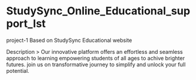 # StudySync_Online_Educational_support_Ist

project-1 Based on StudySync Educational website

Description > Our innovative platform offers an effortless and seamless approach to learning empowering students of all ages to achive brighter futures. join us on transformative journey to simplify and unlock your full potential.
